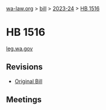 [wa-law.org](/) > [bill](/bill/) > [2023-24](/bill/2023-24/) > [HB 1516](/bill/2023-24/hb/1516/)

# HB 1516
[leg.wa.gov](https://app.leg.wa.gov/billsummary?BillNumber=1516&Year=2023&Initiative=false)

## Revisions
* [Original Bill](1/)

## Meetings